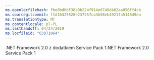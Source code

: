 ```yaml
---
ms.openlocfilehash: fbe0bd6df38a0b224f914e6748d462aa056ff4cb
ms.sourcegitcommit: f1d16425528e237257ca3b58eb49217a514849ea
ms.translationtype: MT
ms.contentlocale: pl-PL
ms.lasthandoff: 04/24/2019
ms.locfileid: "63871064"
---
```

<span data-ttu-id="f483f-101">.NET Framework 2.0 z dodatkiem Service Pack 1</span><span class="sxs-lookup"><span data-stu-id="f483f-101">.NET Framework 2.0 Service Pack 1</span></span>